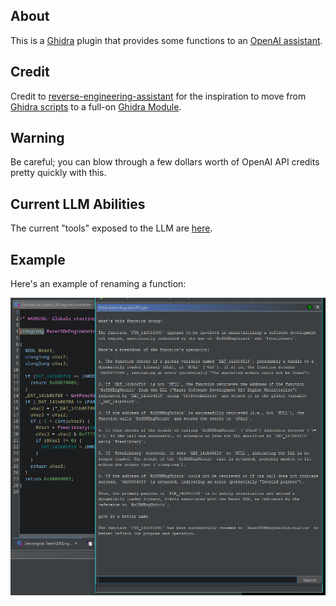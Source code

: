 ## About
This is a [Ghidra](https://github.com/NationalSecurityAgency/ghidra) plugin that provides some functions to an [OpenAI assistant](https://platform.openai.com/docs/api-reference/assistants).

## Credit
Credit to [reverse-engineering-assistant](https://github.com/cyberkaida/reverse-engineering-assistant) for the inspiration to move from [Ghidra scripts](https://github.com/unkmc/ghidra_scripts) to a full-on [Ghidra Module](https://htmlpreview.github.io/?https://github.com/NationalSecurityAgency/ghidra/blob/master/GhidraBuild/EclipsePlugins/GhidraDev/GhidraDevPlugin/GhidraDev_README.html#NewGhidraModuleProject).

## Warning
Be careful; you can blow through a few dollars worth of OpenAI API credits pretty quickly with this.

## Current LLM Abilities
The current "tools" exposed to the LLM are [here](GhidraLlmIntegration/src/main/java/ghidrallmintegration/tools/functions).

## Example
Here's an example of renaming a function:

![Function Rename](screenshots/rename_function.png)
